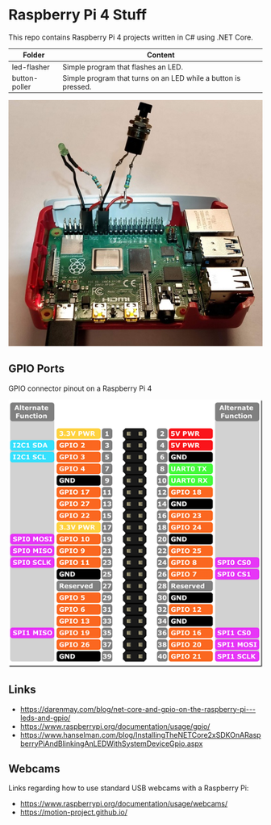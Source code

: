 # Raspberry Pi 4 Stuff
This repo contains Raspberry Pi 4 projects written in C# using .NET Core.

| Folder | Content |
|--------|---------|
| led-flasher  | Simple program that flashes an LED. |
| button-poller | Simple program that turns on an LED while a button is pressed. |

![Photo](photo.jpg)

## GPIO Ports

GPIO connector pinout on a Raspberry Pi 4

![Pinout](Pi4_GPIO.png)

## Links
* https://darenmay.com/blog/net-core-and-gpio-on-the-raspberry-pi---leds-and-gpio/
* https://www.raspberrypi.org/documentation/usage/gpio/
* https://www.hanselman.com/blog/InstallingTheNETCore2xSDKOnARaspberryPiAndBlinkingAnLEDWithSystemDeviceGpio.aspx

## Webcams

Links regarding how to use standard USB webcams with a Raspberry Pi:

* https://www.raspberrypi.org/documentation/usage/webcams/
* https://motion-project.github.io/
